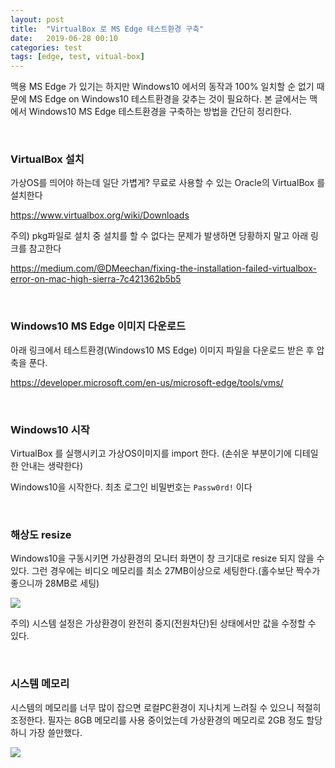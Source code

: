 ```yaml
---
layout: post
title:  "VirtualBox 로 MS Edge 테스트환경 구축"
date:   2019-06-28 00:10
categories: test
tags: [edge, test, vitual-box]
---
```

맥용 MS Edge 가 있기는 하지만 Windows10 에서의 동작과 100% 일치할 순 없기 때문에 MS Edge on Windows10 테스트환경을 갖추는 것이 필요하다. 본 글에서는 맥에서 Windows10 MS Edge 테스트환경을 구축하는 방법을 간단히 정리한다.

<br>

### VirtualBox 설치
가상OS를 띄어야 하는데 일단 가볍게? 무료로 사용할 수 있는 Oracle의 VirtualBox 를 설치한다

https://www.virtualbox.org/wiki/Downloads


주의) pkg파일로 설치 중 설치를 할 수 없다는 문제가 발생하면 당황하지 말고 아래 링크를 참고한다

https://medium.com/@DMeechan/fixing-the-installation-failed-virtualbox-error-on-mac-high-sierra-7c421362b5b5

<br>

### Windows10 MS Edge 이미지 다운로드
아래 링크에서 테스트환경(Windows10 MS Edge) 이미지 파일을 다운로드 받은 후 압축을 푼다.

https://developer.microsoft.com/en-us/microsoft-edge/tools/vms/

<br>

### Windows10 시작
VirtualBox 를 실행시키고 가상OS이미지를 import 한다. (손쉬운 부분이기에 디테일한 안내는 생략한다)

Windows10을 시작한다. 최초 로그인 비밀번호는 `Passw0rd!` 이다

<br>

### 해상도 resize
Windows10을 구동시키면 가상환경의 모니터 화면이 창 크기대로 resize 되지 않을 수 있다. 그런 경우에는 비디오 메모리를 최소 27MB이상으로 세팅한다.(홀수보단 짝수가 좋으니까 28MB로 세팅)

![](/images/vedio-memory.png)

주의) 시스템 설정은 가상환경이 완전히 중지(전원차단)된 상태에서만 값을 수정할 수 있다.

<br>

### 시스템 메모리
시스템의 메모리를 너무 많이 잡으면 로컬PC환경이 지나치게 느려질 수 있으니 적절히 조정한다. 필자는 8GB 메모리를 사용 중이었는데 가상환경의 메모리로 2GB 정도 할당하니 가장 쓸만했다.

![](/images/system-memory.png)
